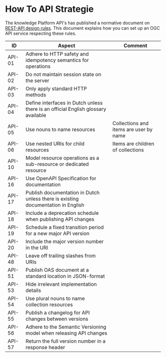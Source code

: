 # How To API Strategie

The knowledge Platform API's has published a normative document on [REST-API design rules](https://publicatie.centrumvoorstandaarden.nl/api/adr/). This document explains how you can set up an OGC API service respecting these rules.

| ID | Aspect | Comment |
| --- | --- | --- |
| API-01 | Adhere to HTTP safety and idempotency semantics for operations | |
| API-02 | Do not maintain session state on the server | |
| API-03 | Only apply standard HTTP methods | |
| API-04 | Define interfaces in Dutch unless there is an official English glossary available | |
| API-05 | Use nouns to name resources | Collections and items are user by name |
| API-06 | Use nested URIs for child resources | Items are children of collections |
| API-10 | Model resource operations as a sub-resource or dedicated resource | |
| API-16 | Use OpenAPI Specification for documentation | |
| API-17 | Publish documentation in Dutch unless there is existing documentation in English | |
| API-18 | Include a deprecation schedule when publishing API changes | |
| API-19 | Schedule a fixed transition period for a new major API version | |
| API-20 | Include the major version number in the URI | |
| API-48 | Leave off trailing slashes from URIs | |
| API-51 | Publish OAS document at a standard location in JSON-format | |
| API-53 | Hide irrelevant implementation details | |
| API-54 | Use plural nouns to name collection resources | |
| API-55 | Publish a changelog for API changes between versions | |
| API-56 | Adhere to the Semantic Versioning model when releasing API changes | |
| API-57 | Return the full version number in a response header | |


